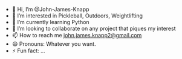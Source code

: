 - 👋 Hi, I’m @John-James-Knapp
- 👀 I’m interested in Pickleball, Outdoors, Weightlifting 
- 🌱 I’m currently learning Python
- 💞️ I’m looking to collaborate on any project that piques my interest
- 📫 How to reach me john.james.knapp2@gmail.com
- 😄 Pronouns: Whatever you want.
- ⚡ Fun fact: ...

<!---
John-James-Knapp/John-James-Knapp is a ✨ special ✨ repository because its `README.md` (this file) appears on your GitHub profile.
You can click the Preview link to take a look at your changes.
--->
